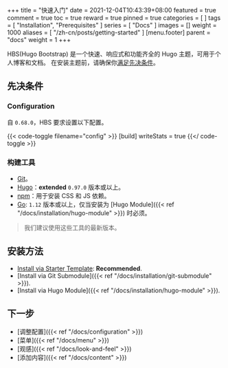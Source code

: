 +++
title = "快速入门"
date = 2021-12-04T10:43:39+08:00
featured = true
comment = true
toc = true
reward = true
pinned = true
categories = [
]
tags = [
  "Installation",
  "Prerequisites"
]
series = [
  "Docs"
]
images = []
weight = 1000
aliases = [
  "/zh-cn/posts/getting-started"
]
[menu.footer]
  parent = "docs"
  weight = 1
+++

HBS(Hugo Bootstrap) 是一个快速、响应式和功能齐全的 Hugo 主题，可用于个人博客和文档。
在安装主题前，请确保你[满足先决条件](#先决条件)。

## 先决条件

### Configuration

自 `0.68.0`，HBS 要求设置以下配置。

{{< code-toggle filename="config" >}}
[build]
  writeStats = true
{{</ code-toggle >}}

### 构建工具

- [Git](https://git-scm.com/downloads)。
- [Hugo](https://gohugo.io/getting-started/installing/)：**extended** `0.97.0` 版本或以上。
- [npm](https://nodejs.org/en/download/)：用于安装 CSS 和 JS  依赖。
- [Go](https://go.dev/dl/): `1.12` 版本或以上，仅当安装为 [Hugo Module]({{< ref "/docs/installation/hugo-module" >}}) 时必须。

> 我们建议使用这些工具的最新版本。

## 安装方法

- [Install via Starter Template](https://github.com/razonyang/hugo-theme-bootstrap-skeleton): **Recommended**.
- [Install via Git Submodule]({{< ref "/docs/installation/git-submodule" >}}).
- [Install via Hugo Module]({{< ref "/docs/installation/hugo-module" >}}).

## 下一步

- [调整配置]({{< ref "/docs/configuration" >}})
- [菜单]({{< ref "/docs/menu" >}})
- [观感]({{< ref "/docs/look-and-feel" >}})
- [添加内容]({{< ref "/docs/content" >}})